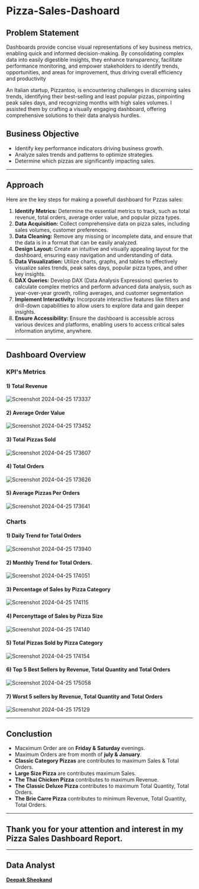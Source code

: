 # Pizza-Sales-Dashoard

## Problem Statement
Dashboards provide concise visual representations of key business metrics, enabling quick and informed decision-making. By consolidating complex data into easily digestible insights, they enhance transparency, facilitate performance monitoring, and empower stakeholders to identify trends, opportunities, and areas for improvement, thus driving overall efficiency and productivity

An Italian startup, Pizzantoo, is encountering challenges in discerning sales trends, identifying their best-selling and least popular pizzas, pinpointing peak sales days, and recognizing months with high sales volumes. I assisted them by crafting a visually engaging dashboard, offering comprehensive solutions to their data analysis hurdles.

## Business Objective
- Identify key performance indicators driving business growth.
- Analyze sales trends and patterns to optimize strategies.
- Determine which pizzas are significantly impacting sales.

---
## Approach
Here are the key steps for making a powefull dashboard for Pzzas sales:
1) **Identify Metrics:** Determine the essential metrics to track, such as total revenue, total orders, average order value, and popular pizza types.
2) **Data Acquisition:** Collect comprehensive data on pizza sales, including sales volumes, customer preferences.
3) **Data Cleaning:** Remove any missing or incomplete data, and ensure that the data is in a format that can be easily analyzed.
4) **Design Layout:** Create an intuitive and visually appealing layout for the dashboard, ensuring easy navigation and understanding of data.
5) **Data Visualization:** Utilize charts, graphs, and tables to effectively visualize sales trends, peak sales days, popular pizza types, and other key insights.
6) **DAX Queries:** Develop DAX (Data Analysis Expressions) queries to calculate complex metrics and perform advanced data analysis, such as year-over-year growth, rolling averages, and customer segmentation
7) **Implement Interactivity:** Incorporate interactive features like filters and drill-down capabilities to allow users to explore data and gain deeper insights.
8) **Ensure Accessibility:** Ensure the dashboard is accessible across various devices and platforms, enabling users to access critical sales information anytime, anywhere.

---

## Dashboard Overview

### KPI's Metrics
 #### 1) Total Revenue
 
 ![Screenshot 2024-04-25 173337](https://github.com/Deepak-Sheokand/Pizza-Sales-Dashoard/assets/156662689/b5a49de6-3c0d-4065-9054-b3b9752e6de4)

 
 #### 2) Average Order Value
 
 ![Screenshot 2024-04-25 173452](https://github.com/Deepak-Sheokand/Pizza-Sales-Dashoard/assets/156662689/5045f994-6160-457e-87be-c06d4610b2a8)

 

 #### 3) Total Pizzas Sold
 
 ![Screenshot 2024-04-25 173607](https://github.com/Deepak-Sheokand/Pizza-Sales-Dashoard/assets/156662689/c1db3203-803d-4254-b481-2cf8cf189a24)

 

 #### 4) Total Orders
 
 ![Screenshot 2024-04-25 173626](https://github.com/Deepak-Sheokand/Pizza-Sales-Dashoard/assets/156662689/e7720c11-05d1-41b0-90a5-e2bd73e09feb)

 

 #### 5) Average Pizzas Per Orders
 
 ![Screenshot 2024-04-25 173641](https://github.com/Deepak-Sheokand/Pizza-Sales-Dashoard/assets/156662689/c15d09e7-2bfe-452e-862f-4a02d029f3dd)

 


### Charts
 #### 1) Daily Trend for Total Orders
 
 ![Screenshot 2024-04-25 173940](https://github.com/Deepak-Sheokand/Pizza-Sales-Dashoard/assets/156662689/6b65826e-4db3-444e-9bfa-bd00f1e5d760)

 

 #### 2) Monthly Trend for Total Orders.
 
 ![Screenshot 2024-04-25 174051](https://github.com/Deepak-Sheokand/Pizza-Sales-Dashoard/assets/156662689/519685be-5f48-4600-9135-70629a29bc0a)

 
 #### 3) Percentage of Sales by Pizza Category
 
 ![Screenshot 2024-04-25 174115](https://github.com/Deepak-Sheokand/Pizza-Sales-Dashoard/assets/156662689/ad380b6a-eae6-422a-81c2-9acf1de88639)


 #### 4) Percenyttage of Sales by Pizza Size
 
 ![Screenshot 2024-04-25 174140](https://github.com/Deepak-Sheokand/Pizza-Sales-Dashoard/assets/156662689/d3ec9a0f-4622-433e-a7b6-a888cf18acf4)


 #### 5) Total Pizzas Sold by Pizza Category
 
 ![Screenshot 2024-04-25 174154](https://github.com/Deepak-Sheokand/Pizza-Sales-Dashoard/assets/156662689/638a7127-c106-4cad-9f87-dd1c4b132e08)

 #### 6) Top 5 Best Sellers by Revenue, Total Quantity and Total Orders
 
 ![Screenshot 2024-04-25 175058](https://github.com/Deepak-Sheokand/Pizza-Sales-Dashoard/assets/156662689/a482c57a-cb1c-4676-a2b7-e9f9040a3ef1)

 #### 7) Worst 5 sellers by Revenue, Total Quantity and Total Orders
 
 ![Screenshot 2024-04-25 175129](https://github.com/Deepak-Sheokand/Pizza-Sales-Dashoard/assets/156662689/d2af2e5f-8c77-4f7e-8be9-41f297056469)

---

## Conclustion
- Macximum Order are on **Friday & Saturday** evenings.
- Maximum Orders are from month of **july & January**.
- **Classic Category Pizzas** are contributes to maximum Sales & Total Orders.
- **Large Size Pizza** are contributes maximum Sales.
- **The Thai Chicken Pizza** contributes to maximum Revenue.
- **The Classic Deluxe Pizza** contributes to maximum Total Quantity, Total Orders.
- **The Brie Carre Pizza** contributes to minimum Revenue, Total Quantity, Total Orders.

---

## Thank you for your attention and interest in my Pizza Sales Dashboard Report.

---

## Data Analyst

[**Deepak Sheokand**](https://www.linkedin.com/in/deepak-sheokand-0a0833272/)







 









